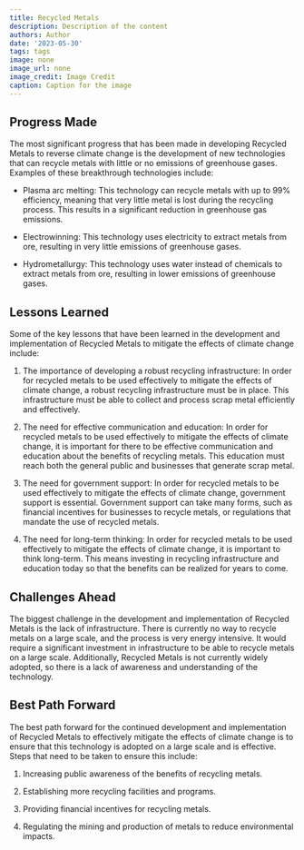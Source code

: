```yaml
---
title: Recycled Metals
description: Description of the content
authors: Author
date: '2023-05-30'
tags: tags
image: none
image_url: none
image_credit: Image Credit
caption: Caption for the image
---
```


## Progress Made

The most significant progress that has been made in developing Recycled Metals to reverse climate change is the development of new technologies that can recycle metals with little or no emissions of greenhouse gases. Examples of these breakthrough technologies include:

- Plasma arc melting: This technology can recycle metals with up to 99% efficiency, meaning that very little metal is lost during the recycling process. This results in a significant reduction in greenhouse gas emissions.

- Electrowinning: This technology uses electricity to extract metals from ore, resulting in very little emissions of greenhouse gases.

- Hydrometallurgy: This technology uses water instead of chemicals to extract metals from ore, resulting in lower emissions of greenhouse gases.

## Lessons Learned

Some of the key lessons that have been learned in the development and implementation of Recycled Metals to mitigate the effects of climate change include:

1. The importance of developing a robust recycling infrastructure: In order for recycled metals to be used effectively to mitigate the effects of climate change, a robust recycling infrastructure must be in place. This infrastructure must be able to collect and process scrap metal efficiently and effectively.

2. The need for effective communication and education: In order for recycled metals to be used effectively to mitigate the effects of climate change, it is important for there to be effective communication and education about the benefits of recycling metals. This education must reach both the general public and businesses that generate scrap metal.

3. The need for government support: In order for recycled metals to be used effectively to mitigate the effects of climate change, government support is essential. Government support can take many forms, such as financial incentives for businesses to recycle metals, or regulations that mandate the use of recycled metals.

4. The need for long-term thinking: In order for recycled metals to be used effectively to mitigate the effects of climate change, it is important to think long-term. This means investing in recycling infrastructure and education today so that the benefits can be realized for years to come.

## Challenges Ahead

The biggest challenge in the development and implementation of Recycled Metals is the lack of infrastructure. There is currently no way to recycle metals on a large scale, and the process is very energy intensive. It would require a significant investment in infrastructure to be able to recycle metals on a large scale. Additionally, Recycled Metals is not currently widely adopted, so there is a lack of awareness and understanding of the technology.

## Best Path Forward

The best path forward for the continued development and implementation of Recycled Metals to effectively mitigate the effects of climate change is to ensure that this technology is adopted on a large scale and is effective. Steps that need to be taken to ensure this include:

1. Increasing public awareness of the benefits of recycling metals.

2. Establishing more recycling facilities and programs.

3. Providing financial incentives for recycling metals.

4. Regulating the mining and production of metals to reduce environmental impacts.
